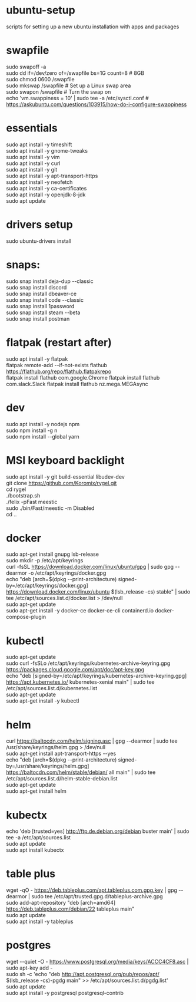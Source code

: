 # ubuntu-setup
scripts for setting up a new ubuntu installation with apps and packages

# swapfile
sudo swapoff -a \
sudo dd if=/dev/zero of=/swapfile bs=1G count=8 # 8GB \
sudo chmod 0600 /swapfile \
sudo mkswap /swapfile  # Set up a Linux swap area \
sudo swapon /swapfile  # Turn the swap on \
echo 'vm.swappiness = 10' | sudo tee -a /etc/sysctl.conf # https://askubuntu.com/questions/103915/how-do-i-configure-swappiness

# essentials
sudo apt install -y timeshift \
sudo apt install -y gnome-tweaks \
sudo apt install -y vim \
sudo apt install -y curl \
sudo apt install -y git \
sudo apt install -y apt-transport-https \
sudo apt install -y neofetch \
sudo apt install -y ca-certificates \
sudo apt install -y openjdk-8-jdk \
sudo apt update

# drivers setup
sudo ubuntu-drivers install

# snaps:
sudo snap install deja-dup --classic \
sudo snap install discord \
sudo snap install dbeaver-ce \
sudo snap install code --classic \
sudo snap install 1password \
sudo snap install steam --beta \
sudo snap install postman

# flatpak (restart after)
sudo apt install -y flatpak \
flatpak remote-add --if-not-exists flathub https://flathub.org/repo/flathub.flatpakrepo \
flatpak install flathub com.google.Chrome
flatpak install flathub com.slack.Slack
flatpak install flathub nz.mega.MEGAsync

# dev
sudo apt install -y nodejs npm \
sudo npm install -g n \
sudo npm install --global yarn

# MSI keyboard backlight
sudo apt install -y git build-essential libudev-dev \
git clone https://github.com/Koromix/rygel.git \
cd rygel \
./bootstrap.sh \
./felix -pFast meestic \
sudo ./bin/Fast/meestic -m Disabled \
cd ..

# docker
sudo apt-get install gnupg lsb-release \
sudo mkdir -p /etc/apt/keyrings \
curl -fsSL https://download.docker.com/linux/ubuntu/gpg | sudo gpg --dearmor -o /etc/apt/keyrings/docker.gpg \
echo "deb [arch=$(dpkg --print-architecture) signed-by=/etc/apt/keyrings/docker.gpg] https://download.docker.com/linux/ubuntu $(lsb_release -cs) stable" | sudo tee /etc/apt/sources.list.d/docker.list > /dev/null \
sudo apt-get update \
sudo apt-get install -y docker-ce docker-ce-cli containerd.io docker-compose-plugin

# kubectl
sudo apt-get update \
sudo curl -fsSLo /etc/apt/keyrings/kubernetes-archive-keyring.gpg https://packages.cloud.google.com/apt/doc/apt-key.gpg \
echo "deb [signed-by=/etc/apt/keyrings/kubernetes-archive-keyring.gpg] https://apt.kubernetes.io/ kubernetes-xenial main" | sudo tee /etc/apt/sources.list.d/kubernetes.list \
sudo apt-get update \
sudo apt-get install -y kubectl

# helm
curl https://baltocdn.com/helm/signing.asc | gpg --dearmor | sudo tee /usr/share/keyrings/helm.gpg > /dev/null \
sudo apt-get install apt-transport-https --yes \
echo "deb [arch=$(dpkg --print-architecture) signed-by=/usr/share/keyrings/helm.gpg] https://baltocdn.com/helm/stable/debian/ all main" | sudo tee /etc/apt/sources.list.d/helm-stable-debian.list \
sudo apt-get update \
sudo apt-get install helm

# kubectx
echo 'deb [trusted=yes] http://ftp.de.debian.org/debian buster main' | sudo tee -a /etc/apt/sources.list \
sudo apt update \
sudo apt install kubectx

# table plus
wget -qO - https://deb.tableplus.com/apt.tableplus.com.gpg.key | gpg --dearmor | sudo tee /etc/apt/trusted.gpg.d/tableplus-archive.gpg \
sudo add-apt-repository "deb [arch=amd64] https://deb.tableplus.com/debian/22 tableplus main" \
sudo apt update \
sudo apt install -y tableplus

# postgres
wget --quiet -O - https://www.postgresql.org/media/keys/ACCC4CF8.asc | sudo apt-key add - \
sudo sh -c 'echo "deb http://apt.postgresql.org/pub/repos/apt/ $(lsb_release -cs)-pgdg main" >> /etc/apt/sources.list.d/pgdg.list' \
sudo apt update \
sudo apt install -y postgresql postgresql-contrib
